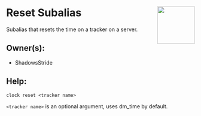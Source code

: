 <h1>Reset Subalias<img align="right" src="../main.png" width="100px"></h1>

Subalias that resets the time on a tracker on a server.

## Owner(s):
- ShadowsStride

## Help:
`clock reset <tracker name>`

`<tracker name>` is an optional argument, uses dm_time by default.